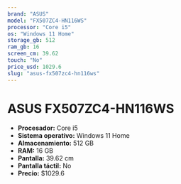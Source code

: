 ```yaml
---
brand: "ASUS"
model: "FX507ZC4-HN116WS"
processor: "Core i5"
os: "Windows 11 Home"
storage_gb: 512
ram_gb: 16
screen_cm: 39.62
touch: "No"
price_usd: 1029.6
slug: "asus-fx507zc4-hn116ws"
---
```


# ASUS FX507ZC4-HN116WS

- **Procesador:** Core i5
- **Sistema operativo:** Windows 11 Home
- **Almacenamiento:** 512 GB
- **RAM:** 16 GB
- **Pantalla:** 39.62 cm
- **Pantalla táctil:** No
- **Precio:** $1029.6
